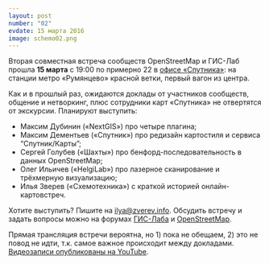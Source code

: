 ```yaml
---
layout: post
number: "02"
evdate: 15 марта 2016
image: schemo02.png
---
```

Вторая совместная встреча сообществ OpenStreetMap и ГИС-Лаб прошла **15 марта** с 19:00 по примерно 22 в [офисе «Спутника»](http://openstreetmap.ru/?mapid=97680397#map=17/55.63247/37.43631&layer=M): на станции метро «Румянцево» красной ветки, первый вагон из центра.

Как и в прошлый раз, ожидаются доклады от участников сообществ, общение и нетворкинг, плюс сотрудники карт «Спутника» не отвертятся от экскурсии. Планируют выступить:

* Максим Дубинин («NextGIS») про четыре плагина;
* Максим Дементьев («Спутник») про редизайн картостиля и сервиса “Спутник/Карты”;
* Сергей Голубев («Шахты») про бенфорд-последовательность в данных OpenStreetMap;
* Олег Ильичев («HelgiLab») про лазерное сканирование и трёхмерную визуализацию;
* Илья Зверев («Схемотехника») с краткой историей онлайн-картовстреч.

Хотите выступить? Пишите на ilya@zverev.info. Обсудить встречу и задать вопросы можно на форумах [ГИС-Лаба](http://gis-lab.info/forum/viewtopic.php?f=12&t=20690) и [OpenStreetMap](http://forum.openstreetmap.org/viewtopic.php?id=53819).

Прямая трансляция встречи вероятна, но 1) пока не обещаем, 2) это не повод не идти, т.к. самое важное происходит между докладами. [Видеозаписи опубликованы на YouTube](http://www.youtube.com/playlist?list=PLkvzAel8ISD2krZVKc8McrUVVcRDeTLfi).
